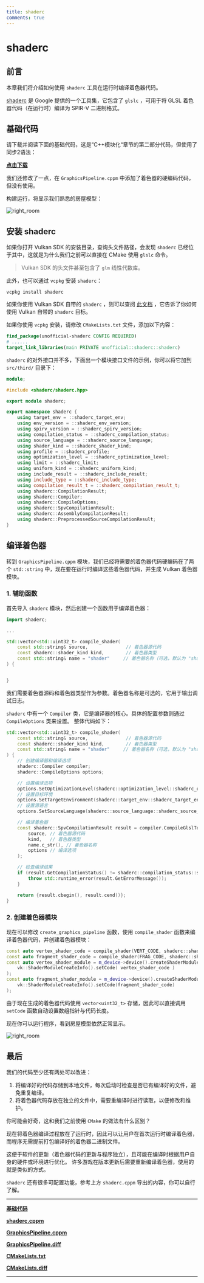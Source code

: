 ```yaml
---
title: shaderc
comments: true
---
```


# **shaderc**

## **前言**

本章我们将介绍如何使用 `shaderc` 工具在运行时编译着色器代码。

[shaderc](https://github.com/google/shaderc) 是 Google 提供的一个工具集，它包含了 `glslc` ，可用于将 GLSL 着色器代码（在运行时）编译为 SPIR-V 二进制格式。

## **基础代码**

请下载并阅读下面的基础代码，这是“C++模块化“章节的第二部分代码，但使用了同步2语法：

**[点击下载](../../codes/04/15_shaderc/shaderc_base.zip)**

我们还修改了一点，在 `GraphicsPipeline.cppm` 中添加了着色器的硬编码代码，但没有使用。

构建运行，将显示我们熟悉的房屋模型：

![right_room](../../images/0310/right_room.png)

## **安装 shaderc**

如果你打开 Vulkan SDK 的安装目录，查询头文件路径，会发现 `shaderc` 已经位于其中，这就是为什么我们之前可以直接在 CMake 使用 `glslc` 命令。

> Vulkan SDK 的头文件甚至包含了 `glm` 线性代数库。

此外，也可以通过 `vcpkg` 安装 `shaderc`：

```shell
vcpkg install shaderc
```

如果你使用 Vulkan SDK 自带的 `shaderc` ，则可以查阅 [此文档](https://cmake.org/cmake/help/latest/module/FindVulkan.html) ，它告诉了你如何使用 Vulkan 自带的 `shaderc` 目标。

如果你使用 `vcpkg` 安装，请修改 `CMakeLists.txt` 文件，添加以下内容：

```cmake
find_package(unofficial-shaderc CONFIG REQUIRED)
# ......
target_link_libraries(main PRIVATE unofficial::shaderc::shaderc)
```

`shaderc` 的对外接口并不多，下面出一个模块接口文件的示例，你可以将它加到 `src/third/` 目录下：

```cpp
module;

#include <shaderc/shaderc.hpp>

export module shaderc;

export namespace shaderc {
    using target_env = ::shaderc_target_env;
    using env_version = ::shaderc_env_version;
    using spirv_version = ::shaderc_spirv_version;
    using compilation_status = ::shaderc_compilation_status;
    using source_language = ::shaderc_source_language;
    using shader_kind = ::shaderc_shader_kind;
    using profile = ::shaderc_profile;
    using optimization_level = ::shaderc_optimization_level;
    using limit = ::shaderc_limit;
    using uniform_kind = ::shaderc_uniform_kind;
    using include_result = ::shaderc_include_result;
    using include_type = ::shaderc_include_type;
    using compilation_result_t = ::shaderc_compilation_result_t;
    using shaderc::CompilationResult;
    using shaderc::Compiler;
    using shaderc::CompileOptions;
    using shaderc::SpvCompilationResult;
    using shaderc::AssemblyCompilationResult;
    using shaderc::PreprocessedSourceCompilationResult;
}
```

## **编译着色器**

转到 `GraphicsPipeline.cppm` 模块，我们已经将需要的着色器代码硬编码在了两个 `std::string` 中，现在要在运行时编译这些着色器代码，并生成 Vulkan 着色器模块。

### 1. 辅助函数

首先导入 `shaderc` 模块，然后创建一个函数用于编译着色器：

```cpp
import shaderc;

...

std::vector<std::uint32_t> compile_shader(
    const std::string& source,              // 着色器源代码
    const shaderc::shader_kind kind,        // 着色器类型
    const std::string& name = "shader"     // 着色器名称（可选，默认为 "shader"）
) {


}
```

我们需要着色器源码和着色器类型作为参数。着色器名称是可选的，它用于输出调试日志。

`shaderc` 中有一个 `Compiler` 类，它是编译器的核心。具体的配置参数则通过 `CompileOptions` 类来设置。
整体代码如下：

```cpp
std::vector<std::uint32_t> compile_shader(
    const std::string& source,              // 着色器源代码
    const shaderc::shader_kind kind,        // 着色器类型
    const std::string& name = "shader"     // 着色器名称（可选，默认为 "shader"）
) {
    // 创建编译器和编译选项
    shaderc::Compiler compiler;
    shaderc::CompileOptions options;

    // 设置编译选项
    options.SetOptimizationLevel(shaderc::optimization_level::shaderc_optimization_level_performance);
    // 设置目标环境
    options.SetTargetEnvironment(shaderc::target_env::shaderc_target_env_vulkan, shaderc::env_version::shaderc_env_version_vulkan_1_4);
    // 设置源语言
    options.SetSourceLanguage(shaderc::source_language::shaderc_source_language_glsl);

    // 编译着色器
    const shaderc::SpvCompilationResult result = compiler.CompileGlslToSpv(
        source, // 着色器源代码
        kind,   // 着色器类型
        name.c_str(), // 着色器名称
        options // 编译选项
    );

    // 检查编译结果
    if (result.GetCompilationStatus() != shaderc::compilation_status::shaderc_compilation_status_success) {
        throw std::runtime_error(result.GetErrorMessage());
    }

    return {result.cbegin(), result.cend()};
}
```

### 2. 创建着色器模块

现在可以修改 `create_graphics_pipeline` 函数，使用 `compile_shader` 函数来编译着色器代码，并创建着色器模块：

```cpp
const auto vertex_shader_code = compile_shader(VERT_CODE, shaderc::shader_kind::shaderc_glsl_vertex_shader);
const auto fragment_shader_code = compile_shader(FRAG_CODE, shaderc::shader_kind::shaderc_glsl_fragment_shader);
const auto vertex_shader_module = m_device->device().createShaderModule(
    vk::ShaderModuleCreateInfo().setCode( vertex_shader_code )
);
const auto fragment_shader_module = m_device->device().createShaderModule(
    vk::ShaderModuleCreateInfo().setCode(fragment_shader_code)
);
```

由于现在生成的着色器代码使用 `vector<uint32_t>` 存储，因此可以直接调用 `setCode` 函数自动设置数组指针与代码长度。

现在你可以运行程序，看到房屋模型依然正常显示。

![right_room](../../images/0310/right_room.png)

## **最后**

我们的代码至少还有两处可以改进：

1. 将编译好的代码存储到本地文件，每次启动时检查是否已有编译好的文件，避免重复编译。
2. 将着色器代码存放在独立的文件中，需要重编译时进行读取，以便修改和维护。

你可能会好奇，这和我们之前使用 `CMake` 的做法有什么区别？

现在将着色器编译过程放在了运行时，因此可以让用户在首次运行时编译着色器，而程序无需提前打包编译好的着色器二进制文件。

这便于软件的更新（着色器代码的更新与程序独立），且可能在编译时根据用户自身的硬件或环境进行优化。
许多游戏在版本更新后需要重新编译着色器，使用的就是类似的方式。

`shaderc` 还有很多可配置功能，参考上方 `shaderc.cppm` 导出的内容，你可以自行了解。

---

**[基础代码](../../codes/04/15_shaderc/shaderc_base.zip)**

**[shaderc.cppm](../../codes/04/15_shaderc/shaderc.cppm)**

**[GraphicsPipeline.cppm](../../codes/04/15_shaderc/GraphicsPipeline.cppm)**

**[GraphicsPipeline.diff](../../codes/04/15_shaderc/GraphicsPipeline.diff)**

**[CMakeLists.txt](../../codes/04/15_shaderc/CMakeLists.txt)**

**[CMakeLists.diff](../../codes/04/15_shaderc/CMakeLists.diff)**

---
